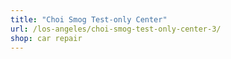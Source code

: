```yaml
---
title: "Choi Smog Test-only Center"
url: /los-angeles/choi-smog-test-only-center-3/
shop: car repair
---
```

